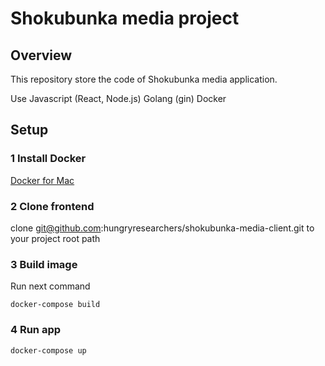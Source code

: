 # Shokubunka media project

## Overview
This repository store the code of Shokubunka media application.

Use
Javascript (React, Node.js)
Golang (gin)
Docker

## Setup

### 1 Install Docker
[Docker for Mac](https://store.docker.com/editions/community/docker-ce-desktop-mac)

### 2 Clone frontend
clone git@github.com:hungryresearchers/shokubunka-media-client.git
to your project root path

### 3 Build image
Run next command

```shell
docker-compose build
```

### 4 Run app

```shell
docker-compose up
```